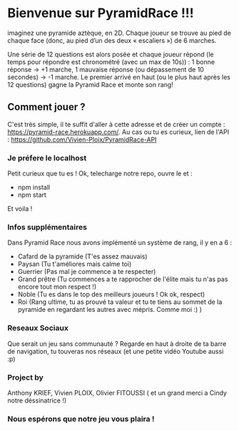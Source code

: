 # Bienvenue sur PyramidRace !!!

imaginez une pyramide aztèque, en 2D. Chaque joueur se trouve au pied de chaque face (donc, au pied d’un des deux « escaliers ») de 6 marches.

Une série de 12 questions est alors posée et chaque joueur répond (le temps pour répondre est chronométré (avec un max de 10s)) : 1 bonne réponse -> +1 marche, 1 mauvaise réponse (ou dépassement de 10 secondes) -> -1 marche.
Le premier arrivé en haut (ou le plus haut après les 12 questions) gagne la Pyramid Race et monte son rang!

## Comment jouer ?

C'est très simple, il te suffit d'aller à cette adresse et de créer un compte : https://pyramid-race.herokuapp.com/.
Au cas ou tu es curieux, lien de l'API : https://github.com/Vivien-Ploix/PyramidRace-API

### Je préfere le localhost

Petit curieux que tu es !
Ok, telecharge notre repo, ouvre le et :

- npm install
- npm start

Et voila !

### Infos supplémentaires

Dans Pyramid Race nous avons implémenté un système de rang, il y en a 6 :

- Cafard de la pyramide (T'es assez mauvais)
- Paysan (Tu t'améliores mais calme toi)
- Guerrier (Pas mal je commence a te respecter)
- Grand prêtre (Tu commences a te rapprocher de l'élite mais tu n'as pas encore tout mon respect !)
- Noble (Tu es dans le top des meilleurs joueurs ! Ok ok, respect)
- Roi (Rang ultime, tu as prouvé ta valeur et tu te tiens au sommet de la pyramide en regardant les autres avec mépris. Comme moi :) )

### Reseaux Sociaux

Que serait un jeu sans communauté ?
Regarde en haut à droite de ta barre de navigation, tu touveras nos réseaux (et une petite vidéo Youtube aussi :p)

### Project by

Anthony KRIEF, Vivien PLOIX, Olivier FITOUSSI ( et un grand merci a Cindy notre déssinatrice !)

### Nous espérons que notre jeu vous plaira !
